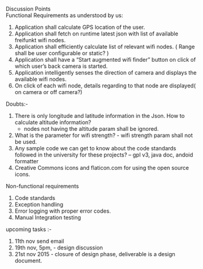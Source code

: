 Discussion Points  
Functional Requirements as understood by us:
1)	Application shall calculate GPS location of the user. 
2)	Application shall fetch on runtime latest json with list of available freifunkt wifi nodes. 
3)	Application shall efficiently calculate list of relevant wifi nodes. ( Range shall be user configurable or static? ) 
4)	Application shall have a “Start augmented wifi finder” button on click of which user’s back camera is started.
5)	Application intelligently senses the direction of camera and displays the available wifi nodes.
6)	On click of each wifi node, details regarding to that node are displayed( on camera or off camera?) 

Doubts:-
1)	There is only longitude and latitude information in the Json. How to calculate altitude information? 
    - nodes not having the altitude param shall be ignored.
2)	 What is the parameter for wifi strength? 
    - wifi strength param shall not be used.
3)	Any sample code we can get to know about the code standards followed in the university for these projects? 
    – gpl v3, java doc, andoid formatter
4) Creative Commons icons and flaticon.com for using the open source icons.

Non-functional requirements
1)	Code standards
2)	Exception handling
3)	Error logging with proper error codes.
4)	Manual Integration testing

upcoming tasks :-
1) 11th nov send email
2) 19th nov, 5pm, - design discussion
3) 21st nov 2015 - closure of design phase, deliverable is a design document.
